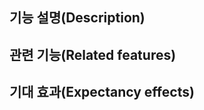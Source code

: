 ## 기능 설명(Description)
<!-- Required -->


## 관련 기능(Related features)
<!-- Optional -->


## 기대 효과(Expectancy effects)
<!-- Required -->
